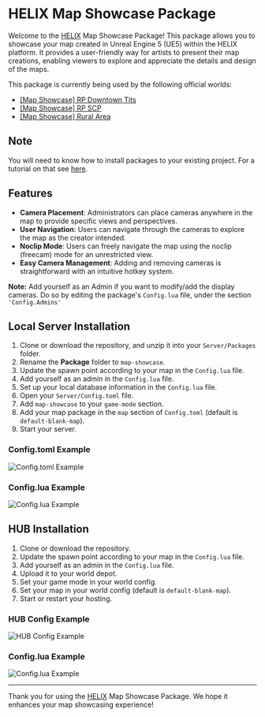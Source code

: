 # HELIX Map Showcase Package

Welcome to the [HELIX](https://helixgame.com/) Map Showcase Package! This package allows you to showcase your map created in Unreal Engine 5 (UE5) within the HELIX platform. It provides a user-friendly way for artists to present their map creations, enabling viewers to explore and appreciate the details and design of the maps.

This package is currently being used by the following official worlds: 
- [[Map Showcase] RP Downtown Tits](https://helixgame.com/worlds/e00887d.lix)
- [[Map Showcase] RP SCP](https://helixgame.com/worlds/oa3ac6d.lix)
- [[Map Showcase] Rural Area](https://helixgame.com/worlds/sd0da91.lix)

## Note
You will need to know how to install packages to your existing project. For a tutorial on that see [here](https://docs.helixgame.com/docs/getting-started/video-tutorials/creating-your-first-world).
## Features

- **Camera Placement**: Administrators can place cameras anywhere in the map to provide specific views and perspectives.
- **User Navigation**: Users can navigate through the cameras to explore the map as the creator intended.
- **Noclip Mode**: Users can freely navigate the map using the noclip (freecam) mode for an unrestricted view.
- **Easy Camera Management**: Adding and removing cameras is straightforward with an intuitive hotkey system.

**Note:**
Add yourself as an Admin if you want to modify/add the display cameras. Do so by editing the package's `Config.lua` file, under the section `'Config.Admins'`

## Local Server Installation

1. Clone or download the repository, and unzip it into your `Server/Packages` folder.
2. Rename the **Package** folder to `map-showcase`.
3. Update the spawn point according to your map in the `Config.lua` file.
4. Add yourself as an admin in the `Config.lua` file.
5. Set up your local database information in the `Config.lua` file.
6. Open your `Server/Config.toml` file.
7. Add `map-showcase` to your `game-mode` section.
8. Add your map package in the `map` section of `Config.toml` (default is `default-blank-map`).
9. Start your server.

### Config.toml Example
![Config.toml Example](https://github.com/hypersonic-laboratories/map-showcase/assets/67294331/e7640afa-1e0e-4412-86a5-97c468db1db6)

### Config.lua Example
![Config.lua Example](https://github.com/hypersonic-laboratories/map-showcase/assets/67294331/7418095d-6dbb-46c2-bf5d-2a48ad1a9c05)

## HUB Installation

1. Clone or download the repository.
2. Update the spawn point according to your map in the `Config.lua` file.
3. Add yourself as an admin in the `Config.lua` file.
4. Upload it to your world depot.
5. Set your game mode in your world config.
6. Set your map in your world config (default is `default-blank-map`).
7. Start or restart your hosting.

### HUB Config Example
![HUB Config Example](https://github.com/hypersonic-laboratories/map-showcase/assets/67294331/c4231a34-83ba-457b-9c63-46f8e010c813)

### Config.lua Example
![Config.lua Example](https://github.com/hypersonic-laboratories/map-showcase/assets/67294331/e1822d9b-105d-4ae7-8154-2ead913162a8)

---

Thank you for using the [HELIX](https://helixgame.com/) Map Showcase Package. We hope it enhances your map showcasing experience!
